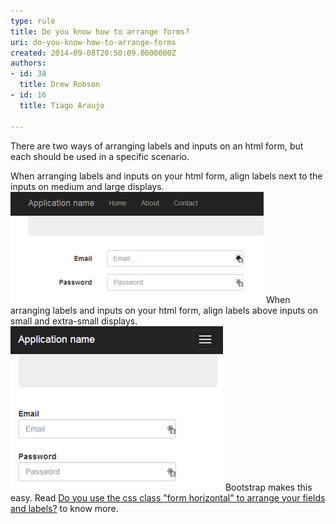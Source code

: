 ```yaml
---
type: rule
title: Do you know how to arrange forms?
uri: do-you-know-how-to-arrange-forms
created: 2014-09-08T20:50:09.0000000Z
authors:
- id: 38
  title: Drew Robson
- id: 16
  title: Tiago Araujo

---
```


There are two ways of arranging labels and inputs on an html form, but each should be used in a specific scenario.
 
When arranging labels and inputs on your html form, align labels next to the inputs on medium and large displays.
 ![ Labels besides their respective inputs on regular displays](forms-desktop.jpg) 
When arranging labels and inputs on your html form, align labels above inputs on small and extra-small displays.
 ![ Labels above their respective input on smaller displays](forms-mobile.jpg) 
Bootstrap makes this easy. Read [Do you use the css class "form horizontal" to arrange your fields and labels?](/_layouts/15/FIXUPREDIRECT.ASPX?WebId=3dfc0e07-e23a-4cbb-aac2-e778b71166a2&TermSetId=07da3ddf-0924-4cd2-a6d4-a4809ae20160&TermId=14f5dd6e-77de-4727-b160-0f47cdcb721e) to know more.
